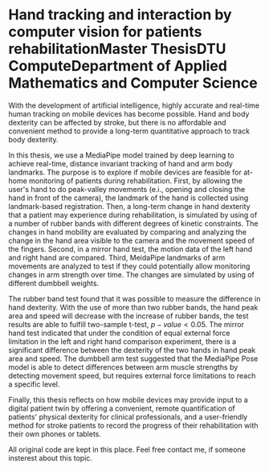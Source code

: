 # Hand tracking and interaction by computer vi­sion for patients rehabilitationMaster ThesisDTU ComputeDepartment of Applied Mathematics and Computer Science

With the development of artificial intelligence, highly accurate and real-time human tracking on mobile devices has become possible. Hand and body dexterity can be affected by stroke, but there is no affordable and convenient method to provide a long-term quantitative approach to track body dexterity.

In this thesis, we use a MediaPipe model trained by deep learning to achieve real-time, distance invariant tracking of hand and arm body landmarks. The purpose is to explore if mobile devices are feasible for at-home monitoring of patients during rehabilitation. First, by allowing the user's hand to do peak-valley movements (e.i., opening and closing the hand in front of the camera), the landmark of the hand is collected using landmark-based registration. Then, a long-term change in hand dexterity that a patient may experience during rehabilitation, is simulated by using of a number of rubber bands with different degrees of kinetic constraints. The changes in hand mobility are evaluated by comparing and analyzing the change in the hand area visible to the camera and the movement speed of the fingers. Second, in a mirror hand test, the motion data of the left hand and right hand are compared. Third, MeidaPipe landmarks of arm movements are analyzed to test if they could potentially allow monitoring changes in arm strength over time. The changes are simulated by using of different dumbbell weights. 

The rubber band test found that it was possible to measure the difference in hand dexterity. With the use of more than two rubber bands, the hand peak area and speed will decrease with the increase of rubber bands, the test results are able to fulfill two-sample t-test, $p-value < 0.05$. The mirror hand test indicated that under the condition of equal external force limitation in the left and right hand comparison experiment, there is a significant difference between the dexterity of the two hands in hand peak area and speed. The dumbbell arm test suggested that the MediaPipe Pose model is able to detect differences between arm muscle strengths by detecting movement speed, but requires external force limitations to reach a specific level.

Finally, this thesis reflects on how mobile devices may provide input to a digital patient twin by offering a convenient, remote quantification of patients' physical dexterity for clinical professionals, and a user-friendly method for stroke patients to record the progress of their rehabilitation with their own phones or tablets.

All original code are kept in this place. Feel free contact me, if someone insterest about this topic.
